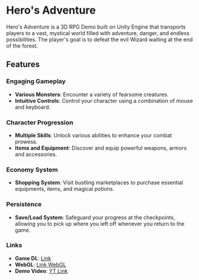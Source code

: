 # Hero's Adventure

Hero's Adventure is a 3D RPG Demo built on Unity Engine that transports players to a vast, mystical world filled with adventure, danger, and endless possibilities. The player's goal is to defeat the evil Wizard waiting at the end of the forest.

## Features

### Engaging Gameplay

- **Various Monsters**: Encounter a variety of fearsome creatures.
- **Intuitive Controls**: Control your character using a combination of mouse and keyboard.

### Character Progression

- **Multiple Skills**: Unlock various abilities to enhance your combat prowess.
- **Items and Equipment**: Discover and equip powerful weapons, armors and accessories.

### Economy System

- **Shopping System**: Visit bustling marketplaces to purchase essential equipments, items, and magical potions.

### Persistence

- **Save/Load System**: Safeguard your progress at the checkpoints, allowing you to pick up where you left off whenever you return to the game.

### Links
- **Game DL**: [Link](https://drive.google.com/file/d/1Cpfs3TNIkAAbv3rk-eM4t0WrUNLjr_lk/view?usp=sharing)
- **WebGL**: [Link WebGL](https://play.unity.com/en/games/6c7bb055-4bd9-410d-aa09-8974bce851df/webgl-builds)
- **Demo Video**: [YT Link](https://youtu.be/f5TNytclO20)
